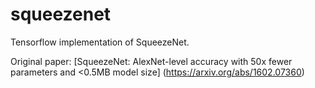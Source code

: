 # squeezenet
Tensorflow implementation of SqueezeNet.

Original paper: [SqueezeNet: AlexNet-level accuracy with 50x fewer parameters and <0.5MB model size] (https://arxiv.org/abs/1602.07360)
